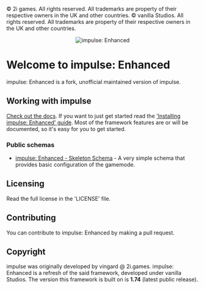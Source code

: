 © 2i games. All rights reserved. All trademarks are property of their respective owners in the UK and other countries.
© vanilla Studios. All rights reserved. All trademarks are property of their respective owners in the UK and other countries.

<p align="center">
	<img src="https://raw.githubusercontent.com/vanillastudios-gmod/impulseenhanced-media/main/impulseEnhanced.png" alt="impulse: Enhanced" />
</p>

# Welcome to impulse: Enhanced
impulse: Enhanced is a fork, unofficial maintained version of impulse.

## Working with impulse
[Check out the docs](https://impulseenhanced.github.io/documentation/). If you want to just get started read the ['Installing impulse: Enhanced' guide](https://impulseenhanced.github.io/documentation/manual/10-devsetup/). Most of the framework features are or will be documented, so it's easy for you to get started.

### Public schemas
* [impulse: Enhanced - Skeleton Schema](https://github.com/impulseenhanced/skeleton-schema) - A very simple schema that provides basic configuration of the gamemode.

## Licensing
Read the full license in the 'LICENSE' file.

## Contributing
You can contribute to impulse: Enhanced by making a pull request.

## Copyright
impulse was originally developed by vingard @ 2i.games. impulse: Enhanced is a refresh of the said framework, developed under vanilla Studios. The version this framework is built on is **1.74** (latest public release).
